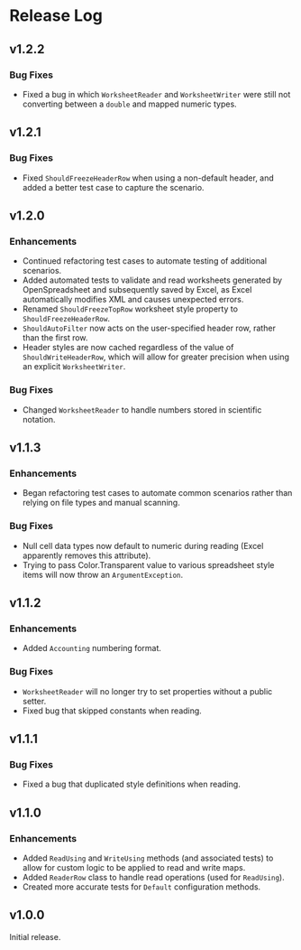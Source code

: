 # Release Log

## v1.2.2

### Bug Fixes
+ Fixed a bug in which `WorksheetReader` and `WorksheetWriter` were still not converting between a `double` and mapped numeric types.

## v1.2.1

### Bug Fixes
+ Fixed `ShouldFreezeHeaderRow` when using a non-default header, and added a better test case to capture the scenario.

## v1.2.0

### Enhancements
+ Continued refactoring test cases to automate testing of additional scenarios.
+ Added automated tests to validate and read worksheets generated by OpenSpreadsheet and subsequently saved by Excel, as Excel automatically modifies XML and causes unexpected errors. 
+ Renamed `ShouldFreezeTopRow` worksheet style property to `ShouldFreezeHeaderRow`.
+ `ShouldAutoFilter` now acts on the user-specified header row, rather than the first row.
+ Header styles are now cached regardless of the value of `ShouldWriteHeaderRow`, which will allow for greater precision when using an explicit `WorksheetWriter`.

### Bug Fixes
+ Changed `WorksheetReader` to handle numbers stored in scientific notation.

## v1.1.3

### Enhancements
+ Began refactoring test cases to automate common scenarios rather than relying on file types and manual scanning.

### Bug Fixes
+ Null cell data types now default to numeric during reading (Excel apparently removes this attribute).
+ Trying to pass Color.Transparent value to various spreadsheet style items will now throw an `ArgumentException`.

## v1.1.2 

### Enhancements
+ Added `Accounting` numbering format.

### Bug Fixes
+ `WorksheetReader` will no longer try to set properties without a public setter.
+ Fixed bug that skipped constants when reading.



## v1.1.1

### Bug Fixes
+ Fixed a bug that duplicated style definitions when reading.

## v1.1.0

### Enhancements
+ Added `ReadUsing` and `WriteUsing` methods (and associated tests) to allow for custom logic to be applied to read and write maps.
+ Added `ReaderRow` class to handle read operations (used for `ReadUsing`).
+ Created more accurate tests for `Default` configuration methods.



## v1.0.0

Initial release.